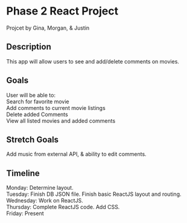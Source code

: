 # Phase 2 React Project

Projcet by Gina, Morgan, & Justin

## Description

This app will allow users to see and add/delete comments on movies.

## Goals

User will be able to:  
Search for favorite movie  
Add comments to current movie listings  
Delete added Comments  
View all listed movies and added comments

## Stretch Goals

Add music from external API, & ability to edit comments.

## Timeline

Monday: Determine layout.  
Tuesday: Finish DB JSON file. Finish basic ReactJS layout and routing.  
Wednesday: Work on ReactJS.  
Thursday: Complete ReactJS code. Add CSS.  
Friday: Present
